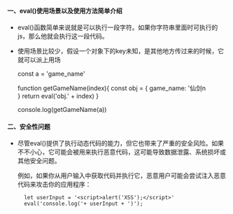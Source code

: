 #### 一、eval()使用场景以及使用方法简单介绍 ####

- eval()函数简单来说就是可以执行一段字符。如果你字符串里面时可执行的js，那么他就会执行这一段代码。

- 使用场景比较少，假设一个对象下的key未知，是其他地方传过来的时候，它就可以派上用场

    const a = 'game_name'

    function getGameName(index){
      const obj = {
          game_name: '仙剑n  
      }
      return eval('obj.' + index)
    }

    console.log(getGameName(a))

#### 二、安全性问题 ####

- 尽管eval()提供了执行动态代码的能力，但它也带来了严重的安全风险。如果不不小心，它可能会被用来执行恶意代码，这可能导致数据泄露、系统损坏或其他安全问题。

    例如，如果你从用户输入中获取代码并执行它，恶意用户可能会尝试注入恶意代码来攻击你的应用程序：

        let userInput = '<script>alert('XSS');</script>'
        eval('console.log('+ userInput + ')');

